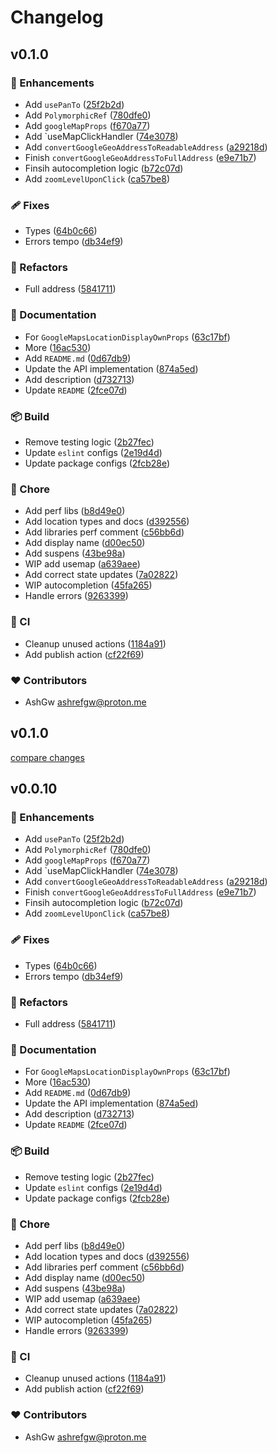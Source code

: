 # Changelog


## v0.1.0


### 🚀 Enhancements

- Add `usePanTo` ([25f2b2d](https://github.com/AshGw/react-google-maps-auto-select/commit/25f2b2d))
- Add `PolymorphicRef` ([780dfe0](https://github.com/AshGw/react-google-maps-auto-select/commit/780dfe0))
- Add `googleMapProps` ([f670a77](https://github.com/AshGw/react-google-maps-auto-select/commit/f670a77))
- Add `useMapClickHandler ([74e3078](https://github.com/AshGw/react-google-maps-auto-select/commit/74e3078))
- Add `convertGoogleGeoAddressToReadableAddress` ([a29218d](https://github.com/AshGw/react-google-maps-auto-select/commit/a29218d))
- Finish `convertGoogleGeoAddressToFullAddress` ([e9e71b7](https://github.com/AshGw/react-google-maps-auto-select/commit/e9e71b7))
- Finsih autocompletion logic ([b72c07d](https://github.com/AshGw/react-google-maps-auto-select/commit/b72c07d))
- Add `zoomLevelUponClick` ([ca57be8](https://github.com/AshGw/react-google-maps-auto-select/commit/ca57be8))

### 🩹 Fixes

- Types ([64b0c66](https://github.com/AshGw/react-google-maps-auto-select/commit/64b0c66))
- Errors tempo ([db34ef9](https://github.com/AshGw/react-google-maps-auto-select/commit/db34ef9))

### 💅 Refactors

- Full address ([5841711](https://github.com/AshGw/react-google-maps-auto-select/commit/5841711))

### 📖 Documentation

- For `GoogleMapsLocationDisplayOwnProps` ([63c17bf](https://github.com/AshGw/react-google-maps-auto-select/commit/63c17bf))
- More ([16ac530](https://github.com/AshGw/react-google-maps-auto-select/commit/16ac530))
- Add `README.md` ([0d67db9](https://github.com/AshGw/react-google-maps-auto-select/commit/0d67db9))
- Update the API implementation ([874a5ed](https://github.com/AshGw/react-google-maps-auto-select/commit/874a5ed))
- Add description ([d732713](https://github.com/AshGw/react-google-maps-auto-select/commit/d732713))
- Update `README` ([2fce07d](https://github.com/AshGw/react-google-maps-auto-select/commit/2fce07d))

### 📦 Build

- Remove testing logic ([2b27fec](https://github.com/AshGw/react-google-maps-auto-select/commit/2b27fec))
- Update `eslint` configs ([2e19d4d](https://github.com/AshGw/react-google-maps-auto-select/commit/2e19d4d))
- Update package configs ([2fcb28e](https://github.com/AshGw/react-google-maps-auto-select/commit/2fcb28e))

### 🏡 Chore

- Add perf libs ([b8d49e0](https://github.com/AshGw/react-google-maps-auto-select/commit/b8d49e0))
- Add location types and docs ([d392556](https://github.com/AshGw/react-google-maps-auto-select/commit/d392556))
- Add libraries perf comment ([c56bb6d](https://github.com/AshGw/react-google-maps-auto-select/commit/c56bb6d))
- Add display name ([d00ec50](https://github.com/AshGw/react-google-maps-auto-select/commit/d00ec50))
- Add suspens ([43be98a](https://github.com/AshGw/react-google-maps-auto-select/commit/43be98a))
- WIP add usemap ([a639aee](https://github.com/AshGw/react-google-maps-auto-select/commit/a639aee))
- Add correct state updates ([7a02822](https://github.com/AshGw/react-google-maps-auto-select/commit/7a02822))
- WIP autocompletion ([45fa265](https://github.com/AshGw/react-google-maps-auto-select/commit/45fa265))
- Handle errors ([9263399](https://github.com/AshGw/react-google-maps-auto-select/commit/9263399))

### 🤖 CI

- Cleanup unused actions ([1184a91](https://github.com/AshGw/react-google-maps-auto-select/commit/1184a91))
- Add publish action ([cf22f69](https://github.com/AshGw/react-google-maps-auto-select/commit/cf22f69))

### ❤️ Contributors

- AshGw <ashrefgw@proton.me>

## v0.1.0

[compare changes](https://github.com/AshGw/react-google-maps-auto-select/compare/v0.0.10...v0.1.0)

## v0.0.10


### 🚀 Enhancements

- Add `usePanTo` ([25f2b2d](https://github.com/AshGw/react-google-maps-auto-select/commit/25f2b2d))
- Add `PolymorphicRef` ([780dfe0](https://github.com/AshGw/react-google-maps-auto-select/commit/780dfe0))
- Add `googleMapProps` ([f670a77](https://github.com/AshGw/react-google-maps-auto-select/commit/f670a77))
- Add `useMapClickHandler ([74e3078](https://github.com/AshGw/react-google-maps-auto-select/commit/74e3078))
- Add `convertGoogleGeoAddressToReadableAddress` ([a29218d](https://github.com/AshGw/react-google-maps-auto-select/commit/a29218d))
- Finish `convertGoogleGeoAddressToFullAddress` ([e9e71b7](https://github.com/AshGw/react-google-maps-auto-select/commit/e9e71b7))
- Finsih autocompletion logic ([b72c07d](https://github.com/AshGw/react-google-maps-auto-select/commit/b72c07d))
- Add `zoomLevelUponClick` ([ca57be8](https://github.com/AshGw/react-google-maps-auto-select/commit/ca57be8))

### 🩹 Fixes

- Types ([64b0c66](https://github.com/AshGw/react-google-maps-auto-select/commit/64b0c66))
- Errors tempo ([db34ef9](https://github.com/AshGw/react-google-maps-auto-select/commit/db34ef9))

### 💅 Refactors

- Full address ([5841711](https://github.com/AshGw/react-google-maps-auto-select/commit/5841711))

### 📖 Documentation

- For `GoogleMapsLocationDisplayOwnProps` ([63c17bf](https://github.com/AshGw/react-google-maps-auto-select/commit/63c17bf))
- More ([16ac530](https://github.com/AshGw/react-google-maps-auto-select/commit/16ac530))
- Add `README.md` ([0d67db9](https://github.com/AshGw/react-google-maps-auto-select/commit/0d67db9))
- Update the API implementation ([874a5ed](https://github.com/AshGw/react-google-maps-auto-select/commit/874a5ed))
- Add description ([d732713](https://github.com/AshGw/react-google-maps-auto-select/commit/d732713))
- Update `README` ([2fce07d](https://github.com/AshGw/react-google-maps-auto-select/commit/2fce07d))

### 📦 Build

- Remove testing logic ([2b27fec](https://github.com/AshGw/react-google-maps-auto-select/commit/2b27fec))
- Update `eslint` configs ([2e19d4d](https://github.com/AshGw/react-google-maps-auto-select/commit/2e19d4d))
- Update package configs ([2fcb28e](https://github.com/AshGw/react-google-maps-auto-select/commit/2fcb28e))

### 🏡 Chore

- Add perf libs ([b8d49e0](https://github.com/AshGw/react-google-maps-auto-select/commit/b8d49e0))
- Add location types and docs ([d392556](https://github.com/AshGw/react-google-maps-auto-select/commit/d392556))
- Add libraries perf comment ([c56bb6d](https://github.com/AshGw/react-google-maps-auto-select/commit/c56bb6d))
- Add display name ([d00ec50](https://github.com/AshGw/react-google-maps-auto-select/commit/d00ec50))
- Add suspens ([43be98a](https://github.com/AshGw/react-google-maps-auto-select/commit/43be98a))
- WIP add usemap ([a639aee](https://github.com/AshGw/react-google-maps-auto-select/commit/a639aee))
- Add correct state updates ([7a02822](https://github.com/AshGw/react-google-maps-auto-select/commit/7a02822))
- WIP autocompletion ([45fa265](https://github.com/AshGw/react-google-maps-auto-select/commit/45fa265))
- Handle errors ([9263399](https://github.com/AshGw/react-google-maps-auto-select/commit/9263399))

### 🤖 CI

- Cleanup unused actions ([1184a91](https://github.com/AshGw/react-google-maps-auto-select/commit/1184a91))
- Add publish action ([cf22f69](https://github.com/AshGw/react-google-maps-auto-select/commit/cf22f69))

### ❤️ Contributors

- AshGw <ashrefgw@proton.me>

